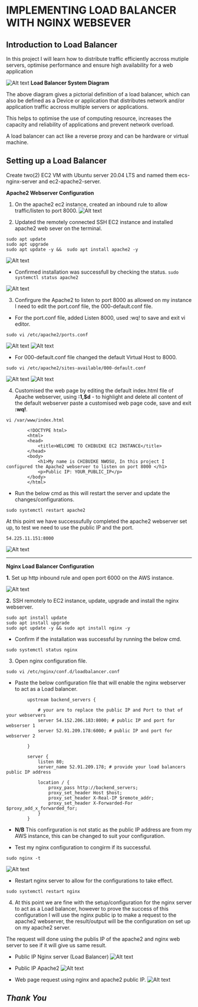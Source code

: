 # IMPLEMENTING LOAD BALANCER WITH NGINX WEBSEVER

## Introduction to Load Balancer
In this project I will learn how to distribute traffic efficiently accross mutiple servers, optimise performance and ensure high availability for a web application

![Alt text](image.png)
         **Load Balancer System Diagram**

The above diagram gives a pictorial definition of a load balancer, which can also be defined as a Device or application that distributes network and/or application traffic accross multiple servers or applications. 

This helps to optimise the use of computing resource, increases the capacity and reliability of applications and prevent network overload.

A load balancer can act like a reverse proxy and can be hardware or virtual machine.

## Setting up a Load Balancer
Create two(2) EC2 VM with Ubuntu server 20.04 LTS and named them ecs-nginx-server and ec2-apache2-server.

**Apache2 Webserver Configuration**

1. On the apache2 ec2 instance, created an inbound rule to allow traffic/listen to port 8000.
![Alt text](image-1.png)

2. Updated the remotely connected SSH EC2 instance and installed apache2 web sever on the terminal.
```
sudo apt update 
sudo apt upgrade 
sudo apt update -y &&  sudo apt install apache2 -y
```
![Alt text](image-2.png)

* Confirmed installation was successfull by checking the status.
`sudo systemctl status apache2`

![Alt text](image-3.png)

3. Confirgure the Apache2 to listen to port 8000 as allowed on my instance I need to edit the port.conf file, the 000-default.conf file.

* For the port.conf file, added Listen 8000, used :wq! to save and exit vi editor.

`sudo vi /etc/apache2/ports.conf`

![Alt text](image-5.png)
![Alt text](image-4.png)

* For 000-default.conf file changed the default Virtual Host to 8000.

`sudo vi /etc/apache2/sites-available/000-default.conf`

![Alt text](image-6.png)
![Alt text](image-7.png)

4. Customised the web page by editing the default index.html file of Apache webserver, using **:1,$d** - to highlight and delete all content of the default webserver paste a customised web page code, save and exit **:wq!**.

`vi /var/www/index.html`
```
        <!DOCTYPE html>
        <html>
        <head>
            <title>WELCOME TO CHIBUIKE EC2 INSTANCE</title>
        </head>
        <body>
            <h1>My name is CHIBUIKE NWOSU, In this project I configured the Apache2 webserver to listen on port 8000 </h1>
            <p>Public IP: YOUR_PUBLIC_IP</p>
        </body>
        </html>
```
* Run the below cmd as this will restart the server and update the changes/configurations.

`sudo systemctl restart apache2`

At this point we have successufully completed the apache2 webserver set up, to test we need to use the public IP and the port.

`54.225.11.151:8000`

![Alt text](image-8.png)

-----

**Nginx Load Balancer Configuration**

**1.** Set up http inbound rule and open port 6000 on the AWS instance.

![Alt text](image-10.png)

**2.** SSH remotely to EC2 instance, update, upgrade and install the nginx webserver.
```
sudo apt install update 
sudo apt install upgrade 
sudo apt update -y && sudo apt install nginx -y
```
* Confirm if the installation was successful by running the below cmd.

`sudo systemctl status nginx`

3. Open nginx configuration file.

`sudo vi /etc/nginx/conf.d/loadbalancer.conf`

 * Paste the below configuration file that will enable the nginx webserver to act as a Load balancer.
```
        upstream backend_servers {

            # your are to replace the public IP and Port to that of your webservers
            server 54.152.206.183:8000; # public IP and port for webserser 1
            server 52.91.209.178:6000; # public IP and port for webserver 2

        }

        server {
            listen 80;
            server_name 52.91.209.178; # provide your load balancers public IP address

            location / {
                proxy_pass http://backend_servers;
                proxy_set_header Host $host;
                proxy_set_header X-Real-IP $remote_addr;
                proxy_set_header X-Forwarded-For $proxy_add_x_forwarded_for;
            }
        }
```
* **N/B** This confirguration is not static as the public IP address are from my AWS instance, this can be changed to suit your configuration.

* Test my nginx configuration to congirm if its successful.

`sudo nginx -t`

![Alt text](image-12.png)

* Restart nginx server to allow for the configurations to take effect.

`sudo systemctl restart nginx`

4. At this point we are fine with the setup/configuration for the nginx server to act as a Load balancer, however to prove the success of this configuration I will use the nginx public ip to make a request to the apache2 webserver, the result/output will be the configuration on set up on my apache2 server.
 
The request will done using the publis IP of the apache2 and nginx web server to see if it will give us same result.

* Public IP Nginx server (Load Balancer)
![Alt text](image-13.png)

* Public IP Apache2
![Alt text](image-14.png)

* Web page request using nginx and apache2 public IP.
![Alt text](image-15.png)



## _Thank You_